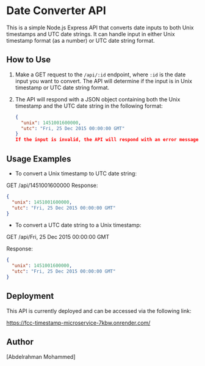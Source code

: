 # Date Converter API

This is a simple Node.js Express API that converts date inputs to both Unix timestamps and UTC date strings. It can handle input in either Unix timestamp format (as a number) or UTC date string format.

## How to Use

1. Make a GET request to the `/api/:id` endpoint, where `:id` is the date input you want to convert. The API will determine if the input is in Unix timestamp or UTC date string format.

2. The API will respond with a JSON object containing both the Unix timestamp and the UTC date string in the following format:

   ```json
   {
     "unix": 1451001600000,
     "utc": "Fri, 25 Dec 2015 00:00:00 GMT"
   }
   If the input is invalid, the API will respond with an error message.
   ```

## Usage Examples

- To convert a Unix timestamp to UTC date string:

GET /api/1451001600000
Response:

```json
{
  "unix": 1451001600000,
  "utc": "Fri, 25 Dec 2015 00:00:00 GMT"
}
```

- To convert a UTC date string to a Unix timestamp:

GET /api/Fri, 25 Dec 2015 00:00:00 GMT

Response:

```json
{
  "unix": 1451001600000,
  "utc": "Fri, 25 Dec 2015 00:00:00 GMT"
}
```

## Deployment

This API is currently deployed and can be accessed via the following link:

https://fcc-timestamp-microservice-7kbw.onrender.com/

## Author

[Abdelrahman Mohammed]
